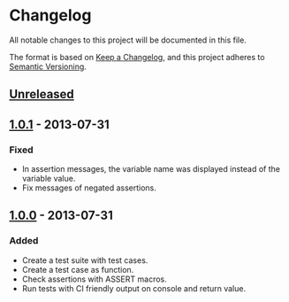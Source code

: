 # Changelog

All notable changes to this project will be documented in this file.

The format is based on
[Keep a Changelog](https://keepachangelog.com/en/1.0.0/), and this project
adheres to [Semantic Versioning](https://semver.org/spec/v2.0.0.html).

## [Unreleased]

## [1.0.1] - 2013-07-31

### Fixed

-   In assertion messages, the variable name was displayed instead of the
    variable value.
-   Fix messages of negated assertions.

## [1.0.0] - 2013-07-31

### Added

-   Create a test suite with test cases.
-   Create a test case as function.
-   Check assertions with ASSERT macros.
-   Run tests with CI friendly output on console and return value.

[unreleased]: https://github.com/falkoschumann/cunit/compare/v1.0.1...HEAD
[1.0.1]: https://github.com/falkoschumann/cunit/compare/v1.0.0...v1.0.1
[1.0.0]: https://github.com/falkoschumann/cunit/releases/tag/v1.0.0
